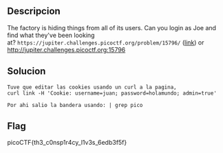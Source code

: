 
## Descripcion

The factory is hiding things from all of its users. Can you login as Joe and find what they've been looking at? `https://jupiter.challenges.picoctf.org/problem/15796/` ([link](https://jupiter.challenges.picoctf.org/problem/15796/)) or http://jupiter.challenges.picoctf.org:15796
## Solucion
```
Tuve que editar las cookies usando un curl a la pagina, 
curl link -H 'Cookie: username=juan; password=holamundo; admin=true'

Por ahi salio la bandera usando: | grep pico
```

## Flag
picoCTF{th3_c0nsp1r4cy_l1v3s_6edb3f5f}